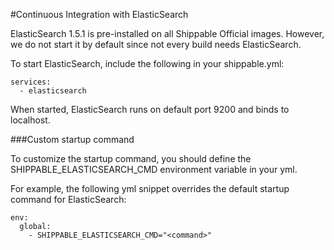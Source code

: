 
#Continuous Integration with ElasticSearch

ElasticSearch 1.5.1 is pre-installed on all Shippable Official images. However, we do not start it by default since not every build needs ElasticSearch.

To start ElasticSearch, include the following in your shippable.yml:

```
services:
  - elasticsearch
```

When started, ElasticSearch runs on default port 9200 and binds to localhost.

###Custom startup command

To customize the startup command, you should define the SHIPPABLE_ELASTICSEARCH_CMD environment variable in your yml.

For example, the following yml snippet overrides the default startup command for ElasticSearch:

```
env:
  global:
    - SHIPPABLE_ELASTICSEARCH_CMD="<command>"
```
